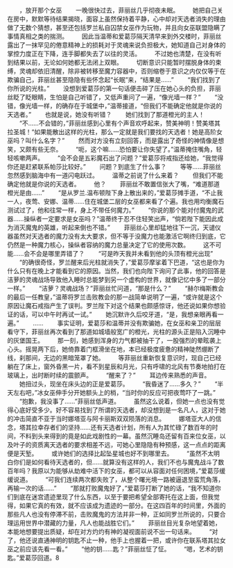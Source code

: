 　　，放开那个女巫
　　一晚很快过去，菲丽丝几乎彻夜未眠。
　　她把自己关在房中，默默等待结果揭晓，面容上虽然保持着平静，心中却对天选者消失的理由做了无数个猜想，甚至还包括罗兰私自囚禁女巫作为玩物，并且向女巫联盟隐瞒了事情真相之类的揣测。
　　因此当温蒂和爱葛莎隔天清早来到外交楼时，菲丽丝露出了一抹罕见的倦意精神上的损耗对于灵魂来说负担极大，她知道自己对身体的掌控力度正在下降，连手脚都失去了以往的灵活。
　　不过她也清楚，在没有听到结果以前，无论如何她都无法闭上双眼。
　　切断意识只能暂时摆脱身体的束缚，灵魂却依旧清醒，除非被转移至魔力容器中，否则缩卷于意识之内仅仅等于在欺骗自己，菲丽丝甚至隐隐有些怀念起“长眠”来，“结果是……”
　　“我们找到了你所说的光柱。”
　　没想到爱葛莎的第一句话便击碎了压在她心头的负担，菲丽丝眨了眨眼睛，生怕是自己听错了，又低声重问了一遍，“像光墙一样？”
　　“没错，像光墙一样，的确存在于城堡中，”温蒂接道，“但我们不能确定他就是你说的天选者。”
　　也就是说，她没有听错？
　　她们找到了那道橙光的主人！
　　“不……不会错的，”菲丽丝感到心里有个声音欢呼起来，赞美神明！赞美塔其拉圣城！“如果能散出这样的光柱，那么一定就是我们要找的天选者！她是高阶女巫吗？叫什么名字？”
　　然而对方没有立刻回答，而是露出了奇怪的神情像是想笑，又颇有些无奈。
　　“呃，这个嘛……恐怕要让你失望了。”温蒂掩住嘴角，轻轻咳嗽两声。
　　“会不会是五彩魔石出了问题？”爱葛莎将戒指还给她，“我觉得你还是赶紧联系帕莎比较好。”
　　问题？到底生了什么事？
　　等等……菲丽丝忽然感到脑海中有一道闪电跃过。
　　温蒂之前说了什么来着？
　　但我们不能确定他就是你说的天选者。
　　他？
　　菲丽丝不敢置信张大了嘴，“难道那道橙光是由……”
　　“是从罗兰.温布顿陛下身上散出来的，”爱葛莎摊手道，“不止我一人，夜莺、安娜、温蒂……住在城堡二层的女巫都来看了个遍。我也用均衡魔石测试过了，他和往常一样，身上不带任何魔力。”
　　“你说的那个能对付魔鬼的武器……操纵者一定要求是女巫吗？”温蒂终于忍不住轻笑出声，“倘若陛下能因此成为消灭魔鬼的英雄，听起来倒也不错。”
　　菲丽丝心里却猛地往下一沉，天谴仪器虽然对天选者的魔力没有太大要求，但不等于没魔力也能激活它啊终归到底，它仍然是一种魔力核心，操纵者容纳的魔力总量决定了它的使用次数。
　　这不可能……会不会是哪里弄错了？
　　“可是昨天我并未看到他的头顶有橙光出现”
　　“的确很奇怪，罗兰醒来后光柱就消失了，”爱葛莎摩挲着下巴道，“这也是你为什么只有在晚上才能看到它的原因。当然，我们也向陛下询问了此事，他的回答是洁萝的灵魂战场导致他入睡时总能梦到另一个虚构的世界，就像记忆中多了一部分一样。”
　　“洁萝？灵魂战场？”菲丽丝忙问道，“那是什么？”
　　“赫尔梅斯教会的最后一任教皇，”温蒂将罗兰击败教会的那一战简单说明了一遍，“或许就是这个原因让魔石戒指产生了误判。罗兰陛下对这个结果也颇感惊讶，他还说如果你想验证的话，可以中午时再试一试。”
　　她沉默许久后咬牙道，“是，我想亲眼再看一遍。”
　　……
　　事实证明，爱葛莎和温蒂并没有欺骗她，在女巫和亲卫的层层看守下，菲丽丝再次看到了那道如城墙般宽广的橙光，光柱的源头正是陷入沉睡中的灰堡国王。
　　那一刻，她感到浑身的力气都被抽干了，一股强烈的晕眩袭上心头。摇晃两下后，她倚靠着门框滑坐在地，本已经极度疲惫的精神陡然绷断了线，刹那间，无边的黑暗笼罩了她。
　　等菲丽丝重新恢复意识时，现自己已经躺在了床上，窗外昏黑一片，看不到星辰和月光，只有呼啸的北风有节奏地拍打在玻璃上，出时断时续的震颤声。
　　“醒来了？”
　　耳边传来熟悉的声音。
　　她扭过头，现坐在床头边的正是爱葛莎。
　　“我昏迷了……多久？”
　　“半天左右吧，”冰女巫伸手分开她额头上的梢，“当时你的反应可把夜莺吓了一跳。”
　　“抱歉，我没事了……”菲丽丝低声道。
　　虽然这么说着，但她一点也没有觉得心底好受多少。好不容易找到了所谓的天选者，却没想到是一名凡人，这对于她的冲击简直不亚于当时娜塔亚与阿卡丽斯双双陨落的消息。
　　娜塔亚大人的信念，塔其拉幸存者们的坚持……还有天选者计划，所有人为其忙碌了数百年的时间，不料到头来得到的竟是如此戏剧性的一幕。虽然沉睡岛还留有百来位女巫，以及叶子的资质离天选者的要求相差不远，可她心里隐隐有种预感，这一点点的距离便是天堑。
　　或许她们的选择比起坠星城也好不到哪里去。
　　“虽然不太明白你们是如何看待天选者的，但……就算没有这样的人，我们不也与魔鬼战斗了数百年吗？我原以为能够从劫难中活下的女巫，都可以从容面对任何困境，”爱葛莎缓缓说道。
　　“可我们连续两次都失败了，从整个曙光境一路被逼退至蛮荒角落，再输一次的话……”
　　“那就打败魔鬼好了，”爱葛莎打断了她的话，“我不知道你们到底在迷宫遗迹里现了什么东西，以至于要把希望全部寄托在这上面，但我觉得，如果它真的有效，就不应该成为遗迹的一部分。在这四百年的时间里，外面的那些凡人也没有停滞不前，击败魔鬼的方法并非一种，正如同罗兰所说的，只要合理运用世界中潜藏的力量，凡人也能战胜它们。”
　　菲丽丝目光复杂地望着她，本能地想要提出质疑，却在对方灼灼有神的凝视面前说不出一句话来。
　　“对了，他还说直通神明的钥匙不止一种，他手上也握着一把，或许你在联系塔其拉女巫之前应该先看一看。”
　　“他的钥……匙？”菲丽丝怔了怔。
　　“嗯，艺术的钥匙。”爱葛莎回道。8